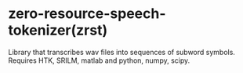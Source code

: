 zero-resource-speech-tokenizer(zrst)
=============================
Library that transcribes wav files into sequences of subword symbols. 
Requires HTK, SRILM, matlab and python, numpy, scipy.
